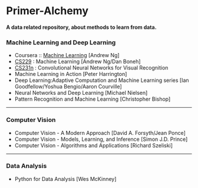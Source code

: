 # Primer-Alchemy
**A data related repository, about methods to learn from data.**<br>

### Machine Learning and Deep Learning
* Coursera :: [Machine Learning](https://www.coursera.org/learn/machine-learning#syllabus) [Andrew Ng]
* [CS229](http://cs229.stanford.edu/) : Machine Learning [Andrew Ng/Dan Boneh]
* [CS231n](http://vision.stanford.edu/teaching/cs231n/2017/syllabus.html) : Convolutional Neural Networks for Visual Recognition
* Machine Learning in Action [Peter Harrington]
* Deep Learning:Adaptive Computation and Machine Learning series [Ian Goodfellow/Yoshua Bengio/Aaron Courville]
* Neural Networks and Deep Learning [Michael Nielsen]
* Pattern Recognition and Machine Learning [Christopher Bishop]
---
### Computer Vision
* Computer Vision - A Modern Approach [David A. Forsyth/Jean Ponce]
* Computer Vision - Models, Learning, and Inference [Simon J.D. Prince]
* Computer Vision - Algorithms and Applications [Richard Szeliski]
---
### Data Analysis
* Python for Data Analysis [Wes McKinney]
